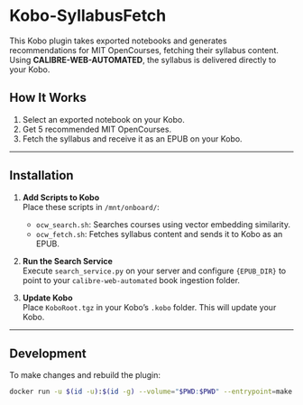 # Kobo-SyllabusFetch

This Kobo plugin takes exported notebooks and generates recommendations for MIT OpenCourses, fetching their syllabus content. Using **CALIBRE-WEB-AUTOMATED**, the syllabus is delivered directly to your Kobo. 

## How It Works
1. Select an exported notebook on your Kobo.
2. Get 5 recommended MIT OpenCourses.
3. Fetch the syllabus and receive it as an EPUB on your Kobo.

---

## Installation

1. **Add Scripts to Kobo**  
   Place these scripts in `/mnt/onboard/`:
   - `ocw_search.sh`: Searches courses using vector embedding similarity.
   - `ocw_fetch.sh`: Fetches syllabus content and sends it to Kobo as an EPUB.

2. **Run the Search Service**  
   Execute `search_service.py` on your server and configure `{EPUB_DIR}` to point to your `calibre-web-automated` book ingestion folder.

3. **Update Kobo**  
   Place `KoboRoot.tgz` in your Kobo’s `.kobo` folder. This will update your Kobo.

---

## Development

To make changes and rebuild the plugin:
```bash
docker run -u $(id -u):$(id -g) --volume="$PWD:$PWD" --entrypoint=make --workdir="$PWD" --env=HOME --rm -it ghcr.io/pgaskin/nickeltc:1 NAME=SyllabusFetch
